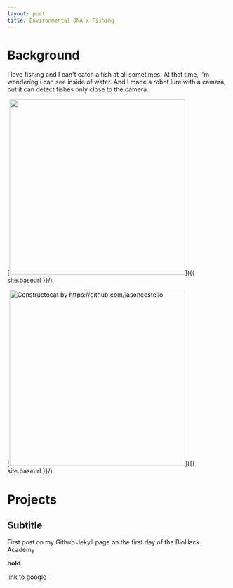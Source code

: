 ```yaml
---
layout: post
title: Environmental DNA x Fishing
---
```


# Background
I love fishing and I can't catch a fish at all sometimes. At that time, I'm wondering i can see inside of water.
And I made a robot lure with a camera, but it can detect fishes only close to the camera.

[<img src="{{ site.baseurl }}/images/fishing_1.png" alt="" style="width: 400px;"/>]({{ site.baseurl }}/)

[<img src="{{ site.baseurl }}/images/404.jpg" alt="Constructocat by https://github.com/jasoncostello" style="width: 400px;"/>]({{ site.baseurl }}/)

# Projects

## Subtitle

First post on my Github Jekyll page on the first day of the BioHack Academy

**bold**

[link to google](www.google.com)
